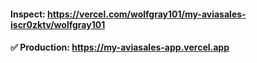 
#### Inspect: https://vercel.com/wolfgray101/my-aviasales-iscr0zktv/wolfgray101 
#### ✅  Production: https://my-aviasales-app.vercel.app